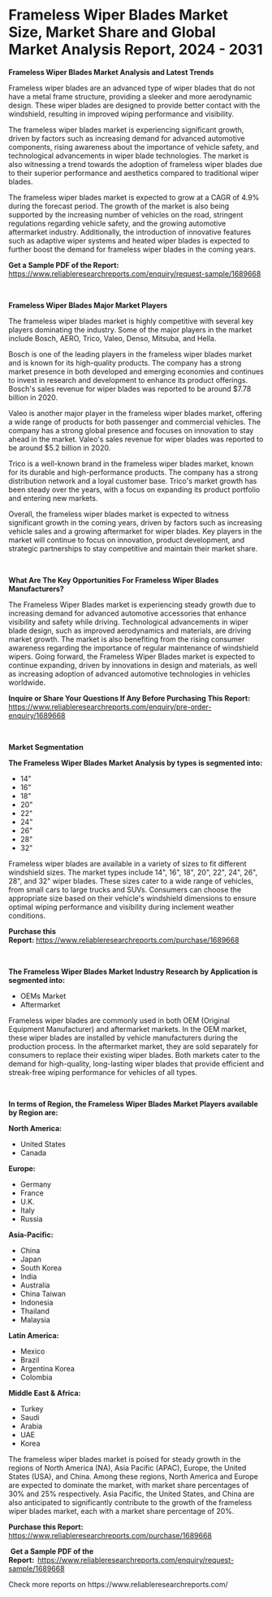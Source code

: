 <p><h1>Frameless Wiper Blades Market Size, Market Share and Global Market Analysis Report, 2024 - 2031</h1></p><p><strong>Frameless Wiper Blades Market Analysis and Latest Trends</strong></p>
<p><p>Frameless wiper blades are an advanced type of wiper blades that do not have a metal frame structure, providing a sleeker and more aerodynamic design. These wiper blades are designed to provide better contact with the windshield, resulting in improved wiping performance and visibility.</p><p>The frameless wiper blades market is experiencing significant growth, driven by factors such as increasing demand for advanced automotive components, rising awareness about the importance of vehicle safety, and technological advancements in wiper blade technologies. The market is also witnessing a trend towards the adoption of frameless wiper blades due to their superior performance and aesthetics compared to traditional wiper blades.</p><p>The frameless wiper blades market is expected to grow at a CAGR of 4.9% during the forecast period. The growth of the market is also being supported by the increasing number of vehicles on the road, stringent regulations regarding vehicle safety, and the growing automotive aftermarket industry. Additionally, the introduction of innovative features such as adaptive wiper systems and heated wiper blades is expected to further boost the demand for frameless wiper blades in the coming years.</p></p>
<p><strong>Get a Sample PDF of the Report:&nbsp;</strong> <a href="https://www.reliableresearchreports.com/enquiry/request-sample/1689668">https://www.reliableresearchreports.com/enquiry/request-sample/1689668</a></p>
<p>&nbsp;</p>
<p><strong>Frameless Wiper Blades Major Market Players</strong></p>
<p><p>The frameless wiper blades market is highly competitive with several key players dominating the industry. Some of the major players in the market include Bosch, AERO, Trico, Valeo, Denso, Mitsuba, and Hella. </p><p>Bosch is one of the leading players in the frameless wiper blades market and is known for its high-quality products. The company has a strong market presence in both developed and emerging economies and continues to invest in research and development to enhance its product offerings. Bosch's sales revenue for wiper blades was reported to be around $7.78 billion in 2020.</p><p>Valeo is another major player in the frameless wiper blades market, offering a wide range of products for both passenger and commercial vehicles. The company has a strong global presence and focuses on innovation to stay ahead in the market. Valeo's sales revenue for wiper blades was reported to be around $5.2 billion in 2020.</p><p>Trico is a well-known brand in the frameless wiper blades market, known for its durable and high-performance products. The company has a strong distribution network and a loyal customer base. Trico's market growth has been steady over the years, with a focus on expanding its product portfolio and entering new markets. </p><p>Overall, the frameless wiper blades market is expected to witness significant growth in the coming years, driven by factors such as increasing vehicle sales and a growing aftermarket for wiper blades. Key players in the market will continue to focus on innovation, product development, and strategic partnerships to stay competitive and maintain their market share.</p></p>
<p>&nbsp;</p>
<p><strong>What Are The Key Opportunities For Frameless Wiper Blades Manufacturers?</strong></p>
<p><p>The Frameless Wiper Blades market is experiencing steady growth due to increasing demand for advanced automotive accessories that enhance visibility and safety while driving. Technological advancements in wiper blade design, such as improved aerodynamics and materials, are driving market growth. The market is also benefiting from the rising consumer awareness regarding the importance of regular maintenance of windshield wipers. Going forward, the Frameless Wiper Blades market is expected to continue expanding, driven by innovations in design and materials, as well as increasing adoption of advanced automotive technologies in vehicles worldwide.</p></p>
<p><strong>Inquire or Share Your Questions If Any Before Purchasing This Report:</strong> <a href="https://www.reliableresearchreports.com/enquiry/pre-order-enquiry/1689668">https://www.reliableresearchreports.com/enquiry/pre-order-enquiry/1689668</a></p>
<p>&nbsp;</p>
<p><strong>Market Segmentation</strong></p>
<p><strong>The Frameless Wiper Blades Market Analysis by types is segmented into:</strong></p>
<p><ul><li>14"</li><li>16"</li><li>18"</li><li>20"</li><li>22"</li><li>24"</li><li>26"</li><li>28"</li><li>32"</li></ul></p>
<p><p>Frameless wiper blades are available in a variety of sizes to fit different windshield sizes. The market types include 14", 16", 18", 20", 22", 24", 26", 28", and 32" wiper blades. These sizes cater to a wide range of vehicles, from small cars to large trucks and SUVs. Consumers can choose the appropriate size based on their vehicle's windshield dimensions to ensure optimal wiping performance and visibility during inclement weather conditions.</p></p>
<p><strong>Purchase this Report:&nbsp;</strong><a href="https://www.reliableresearchreports.com/purchase/1689668">https://www.reliableresearchreports.com/purchase/1689668</a></p>
<p>&nbsp;</p>
<p><strong>The Frameless Wiper Blades Market Industry Research by Application is segmented into:</strong></p>
<p><ul><li>OEMs Market</li><li>Aftermarket</li></ul></p>
<p><p>Frameless wiper blades are commonly used in both OEM (Original Equipment Manufacturer) and aftermarket markets. In the OEM market, these wiper blades are installed by vehicle manufacturers during the production process. In the aftermarket market, they are sold separately for consumers to replace their existing wiper blades. Both markets cater to the demand for high-quality, long-lasting wiper blades that provide efficient and streak-free wiping performance for vehicles of all types.</p></p>
<p>&nbsp;</p>
<p><strong>In terms of Region, the Frameless Wiper Blades Market Players available by Region are:</strong></p>
<p>
    <p> <strong> North America: </strong>
        <ul>
            <li>United States</li>
            <li>Canada</li>
        </ul>
        </p> 
    <p> <strong> Europe: </strong>
        <ul>
            <li>Germany</li>
            <li>France</li>
            <li>U.K.</li>
            <li>Italy</li>
            <li>Russia</li>
        </ul>
        </p> 
    <p> <strong> Asia-Pacific: </strong>
        <ul>
            <li>China</li>
            <li>Japan</li>
            <li>South Korea</li>
            <li>India</li>
            <li>Australia</li>
            <li>China Taiwan</li>
            <li>Indonesia</li>
            <li>Thailand</li>
            <li>Malaysia</li>
        </ul>
        </p> 
    <p> <strong> Latin America: </strong>
        <ul>
            <li>Mexico</li>
            <li>Brazil</li>
            <li>Argentina Korea</li>
            <li>Colombia</li>
        </ul>
        </p> 
    <p> <strong> Middle East & Africa: </strong>
        <ul>
            <li>Turkey</li>
            <li>Saudi</li>
            <li>Arabia</li>
            <li>UAE</li>
            <li>Korea</li>
        </ul>
    </p>
    </p>
<p><p>The frameless wiper blades market is poised for steady growth in the regions of North America (NA), Asia Pacific (APAC), Europe, the United States (USA), and China. Among these regions, North America and Europe are expected to dominate the market, with market share percentages of 30% and 25% respectively. Asia Pacific, the United States, and China are also anticipated to significantly contribute to the growth of the frameless wiper blades market, each with a market share percentage of 20%.</p></p>
<p><strong>Purchase this Report: </strong><a href="https://www.reliableresearchreports.com/purchase/1689668">https://www.reliableresearchreports.com/purchase/1689668</a></p>
<p>&nbsp;<strong>Get a Sample PDF of the Report:&nbsp;&nbsp;</strong><a href="https://www.reliableresearchreports.com/enquiry/request-sample/1689668">https://www.reliableresearchreports.com/enquiry/request-sample/1689668</a></p>
<p><strong></strong></p>
<p>Check more reports on https://www.reliableresearchreports.com/</p>